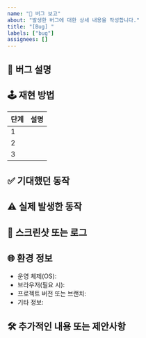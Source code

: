 ```yaml
---
name: "🐞 버그 보고"
about: "발생한 버그에 대한 상세 내용을 작성합니다."
title: "[Bug] "
labels: ["bug"]
assignees: []
---
```


## 📝 버그 설명

<!-- 버그에 대해 간단하면서도 명확하게 설명해주세요. -->

## 🕹️ 재현 방법

| 단계 | 설명 |
| ---- | ---- |
| 1    | |
| 2    | |
| 3    | |

## ✅ 기대했던 동작

<!-- 버그가 없었다면 예상되는 올바른 동작은 무엇인가요? -->

## ⚠️ 실제 발생한 동작

<!-- 실제 나타난 버그의 결과를 자세히 설명하세요. -->

## 📸 스크린샷 또는 로그

<!-- 문제가 나타나는 화면 캡쳐 또는 로그를 첨부해주세요. 필수로 넣어주세요. -->

## 🌐 환경 정보

- 운영 체제(OS): 
- 브라우저(필요 시): 
- 프로젝트 버전 또는 브랜치: 
- 기타 정보:

## 🛠️ 추가적인 내용 또는 제안사항

<!-- 버그에 대한 추가적인 정보나 제안사항이 있다면 작성해주세요. -->
